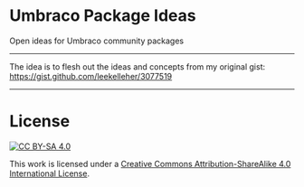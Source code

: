 # Umbraco Package Ideas

Open ideas for Umbraco community packages

---

The idea is to flesh out the ideas and concepts from my original gist:
https://gist.github.com/leekelleher/3077519

---

# License

[![CC BY-SA 4.0](https://i.creativecommons.org/l/by-sa/4.0/88x31.png)](http://creativecommons.org/licenses/by-sa/4.0/)

This work is licensed under a [Creative Commons Attribution-ShareAlike 4.0 International License](http://creativecommons.org/licenses/by-sa/4.0/).
